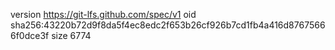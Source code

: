 version https://git-lfs.github.com/spec/v1
oid sha256:43220b72d9f8da5f4ec8edc2f653b26cf926b7cd1fb4a416d87675666f0dce3f
size 6774
